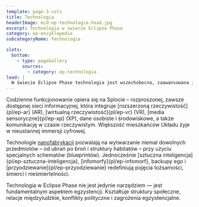 ```yaml
---
template: page-3-cols
title: Technologia
headerImage: mid-ep-technologia-head.jpg
excerpt: Technologia w świecie Eclipse Phase
category: ep-encyklopedia
subcategoryName: Technologia

slots:
  bottom:
    - type: pageGallery
      sources:
        - category: ep-technologia
lead: |
  W świecie Eclipse Phase technologia jest wszechobecna, zaawansowana i głęboko zintegrowana z codziennym życiem. To ona umożliwiła przetrwanie transludzkości po [Upadku]{pl/ep-upadek}, a jednocześnie stwarza nowe zagrożenia i wyzwania.
---
```

Codzienne funkcjonowanie opiera się na Splocie – rozproszonej, zawsze dostępnej sieci informacyjnej, która integruje [rozszerzoną rzeczywistość]{pl/ep-ar} (AR), [wirtualną rzeczywistość]{pl/ep-vr} (VR), [media sensoryczne]{pl/ep-xp} (XP), dane osobiste i środowiskowe, a także komunikację w czasie rzeczywistym. Większość mieszkańców Układu żyje w nieustannej immersji cyfrowej.

Technologie [nanofabrykacji](#) pozwalają na wytwarzanie niemal dowolnych przedmiotów – od ubrań po broń i struktury habitatów – przy użyciu specjalnych schematów (blueprintów). Jednocześnie [sztuczna inteligencja]{pl/ep-sztuczna-inteligencja}, [infomorfy]{pl/ep-infomorf}, backupy ego i [przyodziewanie]{pl/ep-przyodziewanie} redefiniują pojęcia tożsamości, śmierci i nieśmiertelności.

Technologia w Eclipse Phase nie jest jedynie narzędziem — jest fundamentalnym aspektem egzystencji. Kształtuje struktury społeczne, relacje międzyludzkie, konflikty polityczne i zagrożenia egzystencjalne.
